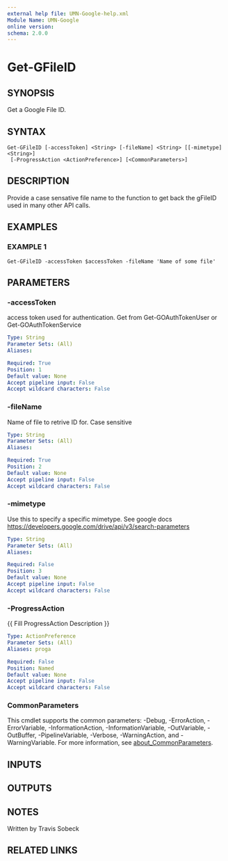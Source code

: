 ```yaml
---
external help file: UMN-Google-help.xml
Module Name: UMN-Google
online version:
schema: 2.0.0
---
```


# Get-GFileID

## SYNOPSIS
Get a Google File ID.

## SYNTAX

```
Get-GFileID [-accessToken] <String> [-fileName] <String> [[-mimetype] <String>]
 [-ProgressAction <ActionPreference>] [<CommonParameters>]
```

## DESCRIPTION
Provide a case sensative file name to the function to get back the gFileID used in many other API calls.

## EXAMPLES

### EXAMPLE 1
```
Get-GFileID -accessToken $accessToken -fileName 'Name of some file'
```

## PARAMETERS

### -accessToken
access token used for authentication. 
Get from Get-GOAuthTokenUser or Get-GOAuthTokenService

```yaml
Type: String
Parameter Sets: (All)
Aliases:

Required: True
Position: 1
Default value: None
Accept pipeline input: False
Accept wildcard characters: False
```

### -fileName
Name of file to retrive ID for.
Case sensitive

```yaml
Type: String
Parameter Sets: (All)
Aliases:

Required: True
Position: 2
Default value: None
Accept pipeline input: False
Accept wildcard characters: False
```

### -mimetype
Use this to specify a specific mimetype. 
See google docs https://developers.google.com/drive/api/v3/search-parameters

```yaml
Type: String
Parameter Sets: (All)
Aliases:

Required: False
Position: 3
Default value: None
Accept pipeline input: False
Accept wildcard characters: False
```

### -ProgressAction
{{ Fill ProgressAction Description }}

```yaml
Type: ActionPreference
Parameter Sets: (All)
Aliases: proga

Required: False
Position: Named
Default value: None
Accept pipeline input: False
Accept wildcard characters: False
```

### CommonParameters
This cmdlet supports the common parameters: -Debug, -ErrorAction, -ErrorVariable, -InformationAction, -InformationVariable, -OutVariable, -OutBuffer, -PipelineVariable, -Verbose, -WarningAction, and -WarningVariable. For more information, see [about_CommonParameters](http://go.microsoft.com/fwlink/?LinkID=113216).

## INPUTS

## OUTPUTS

## NOTES
Written by Travis Sobeck

## RELATED LINKS
